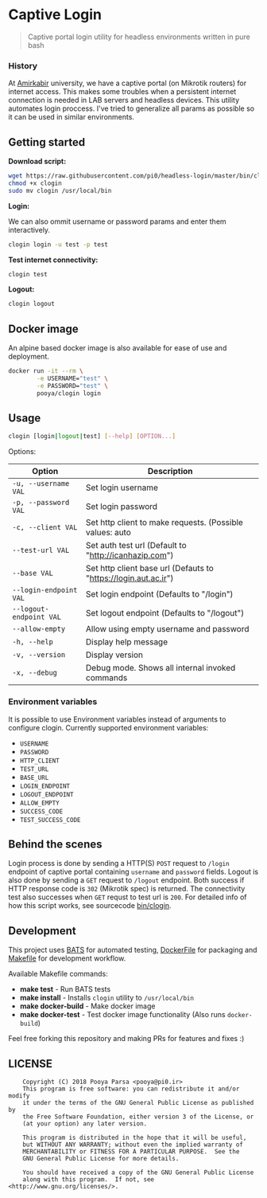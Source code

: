 # Captive Login

> Captive portal login utility for headless environments written in pure bash

### History

At [Amirkabir](https://www.aut.ac.ir/aut/) university, we have a captive portal (on Mikrotik routers) for internet access. This makes some troubles when a persistent internet connection is needed in LAB servers and headless devices. This utility automates login proccess. I've tried to generalize all params as possible so it can be used in similar environments.

## Getting started

**Download script:**

```bash
wget https://raw.githubusercontent.com/pi0/headless-login/master/bin/clogin
chmod +x clogin
sudo mv clogin /usr/local/bin
```

**Login:**

We can also ommit username or password params and enter them interactively.

```bash
clogin login -u test -p test
```

**Test internet connectivity:**

```bash
clogin test
```

**Logout:**

```bash
clogin logout
```

## Docker image

An alpine based docker image is also available for ease of use and deployment.

```bash
docker run -it --rm \
        -e USERNAME="test" \
        -e PASSWORD="test" \
        pooya/clogin login
```

## Usage

```bash
clogin [login|logout|test] [--help] [OPTION...] 
```

Options:

Option                   | Description
-------------------------|------------------------------------------------------------------------
`-u, --username VAL`     | Set login username
`-p, --password VAL`     | Set login password
`-c, --client VAL`       | Set http client to make requests. (Possible values: auto|curl|wget)
`--test-url VAL`         | Set auth test url (Default to "http://icanhazip.com")
`--base VAL`             | Set http client base url (Defauts to "https://login.aut.ac.ir")
`--login-endpoint VAL`   | Set login endpoint (Defaults to "/login")
`--logout-endpoint VAL`  | Set logout endpoint (Defaults to "/logout")
`--allow-empty`          | Allow using empty username and password
`-h, --help`             | Display help message
`-v, --version`          | Display version
`-x, --debug`            | Debug mode. Shows all internal invoked commands

### Environment variables

It is possible to use Environment variables instead of arguments to configure clogin.
Currently supported environment variables:

- `USERNAME`
- `PASSWORD`
- `HTTP_CLIENT`
- `TEST_URL`
- `BASE_URL`
- `LOGIN_ENDPOINT`
- `LOGOUT_ENDPOINT`
- `ALLOW_EMPTY`
- `SUCCESS_CODE`
- `TEST_SUCCESS_CODE`

## Behind the scenes

Login process is done by sending a HTTP(S) `POST` request to `/login` endpoint of captive portal containing `username` and `password` fields. Logout is also done by sending a `GET` request to `/logout` endpoint.
Both success if HTTP response code is `302` (Mikrotik spec) is returned.
The connectivity test also successes when `GET` requst to test url is `200`.
For detailed info of how this script works, see sourcecode [bin/clogin](bin/clogin). 

## Development

This project uses [BATS](https://github.com/sstephenson/bats) for automated testing, [DockerFile](https://docs.docker.com/engine/reference/builder) for packaging and [Makefile](https://www.gnu.org/s/make/manual/make.html) for development workflow.

Available Makefile commands:

- **make test** - Run BATS tests
- **make install** - Installs `clogin` utility to `/usr/local/bin`
- **make docker-build** - Make docker image
- **make docker-test** - Test docker image functionality (Also runs `docker-build`)

Feel free forking this repository and making PRs for features and fixes :)

## LICENSE

```
    Copyright (C) 2018 Pooya Parsa <pooya@pi0.ir>
    This program is free software: you can redistribute it and/or modify
    it under the terms of the GNU General Public License as published by
    the Free Software Foundation, either version 3 of the License, or
    (at your option) any later version.

    This program is distributed in the hope that it will be useful,
    but WITHOUT ANY WARRANTY; without even the implied warranty of
    MERCHANTABILITY or FITNESS FOR A PARTICULAR PURPOSE.  See the
    GNU General Public License for more details.

    You should have received a copy of the GNU General Public License
    along with this program.  If not, see <http://www.gnu.org/licenses/>.
```
